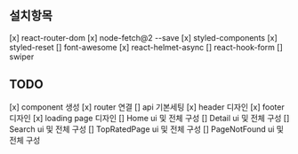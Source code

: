 ## 설치항목

[x] react-router-dom
[x] node-fetch@2 --save
[x] styled-components
[x] styled-reset
[] font-awesome
[x] react-helmet-async
[] react-hook-form
[] swiper

## TODO

[x] component 생성
[x] router 연결
[] api 기본세팅
[x] header 디자인
[x] footer 디자인
[x] loading page 디자인
[] Home ui 및 전체 구성
[] Detail ui 및 전체 구성
[] Search ui 및 전체 구성
[] TopRatedPage ui 및 전체 구성
[] PageNotFound ui 및 전체 구성
